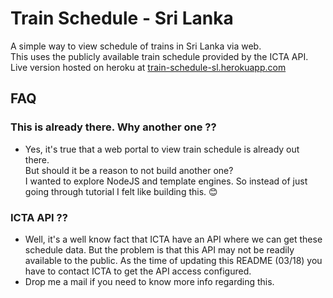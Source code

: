 # Train Schedule - Sri Lanka

A simple way to view schedule of trains in Sri Lanka via web.  
This uses the publicly available train schedule provided by the ICTA API.
Live version hosted on heroku at [train-schedule-sl.herokuapp.com](https://train-schedule-sl.herokuapp.com/)

## FAQ

### This is already there. Why another one ?? 

* Yes, it's true that a web portal to view train schedule is already out there.  
But should it be a reason to not build another one?  
I wanted to explore NodeJS and template engines. So instead of just going through tutorial I felt like building this. :blush:
 
### ICTA API ??

* Well, it's a well know fact that ICTA have an API where we can get these schedule data. But the problem is that this API may not be readily available to the public. As the time of updating this README (03/18) you have to contact ICTA to get the API access configured.
* Drop me a mail if you need to know more info regarding this.
  


